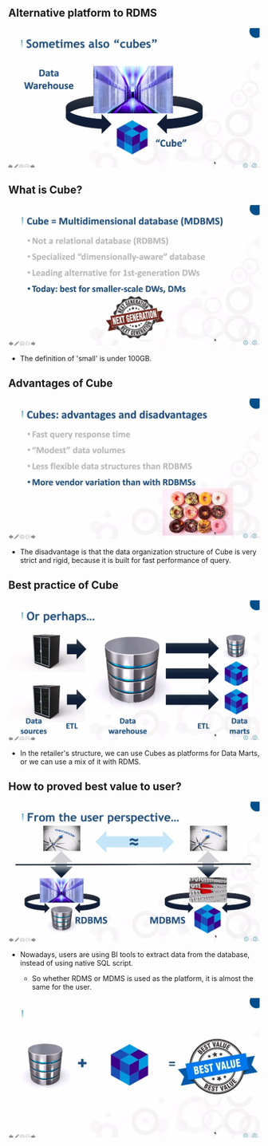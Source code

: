 ## **Alternative platform to RDMS**

![Alt sometimes replace RDMS with MDMS 'cube'](pic/01.jpg)

## **What is Cube?**

![Alt What is cube](pic/02.jpg)

- The definition of 'small' is under 100GB.

## **Advantages of Cube**

![Alt advantages](pic/03.jpg)

- The disadvantage is that the data organization structure of Cube is very strict and rigid, because it is built for fast performance of query.

## **Best practice of Cube**

![Alt or perhaps](pic/04.jpg)

- In the retailer's structure, we can use Cubes as platforms for Data Marts, or we can use a mix of it with RDMS.

## **How to proved best value to user?**

![Alt user perspective](pic/05.jpg)

- Nowadays, users are using BI tools to extract data from the database, instead of using native SQL script.

  - So whether RDMS or MDMS is used as the platform, it is almost the same for the user.

![Alt best value](pic/06.jpg)
